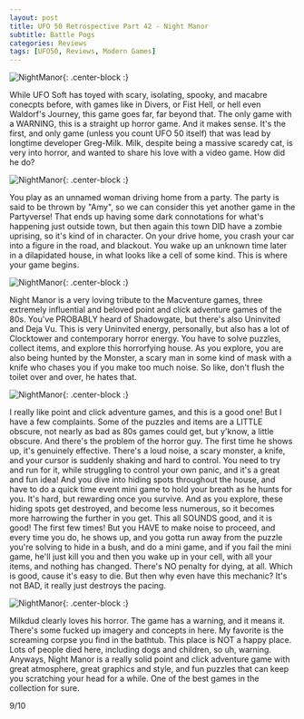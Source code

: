 ```yaml
---
layout: post
title: UFO 50 Retrospective Part 42 - Night Manor
subtitle: Battle Pogs
categories: Reviews
tags: [UFO50, Reviews, Modern Games]
---
```


![NightManor](https://imgur.com/OktYVCe.png){: .center-block :}

While UFO Soft has toyed with scary, isolating, spooky, and macabre conecpts before, with games like in Divers, or Fist Hell, or hell even Waldorf's Journey, this game goes far, far beyond that. The only game with a WARNING, this is a straight up horror game. And it makes sense. It's the first, and only game (unless you count UFO 50 itself) that was lead by longtime developer Greg-Milk. Milk, despite being a massive scaredy cat, is very into horror, and wanted to share his love with a video game. How did he do?

![NightManor](https://imgur.com/THWFrxq.png){: .center-block :}

You play as an unnamed woman driving home from a party. The party is said to be thrown by "Amy", so we can consider this yet another game in the Partyverse! That ends up having some dark connotations for what's happening just outside town, but then again this town DID have a zombie uprising, so it's kind of in character. On your drive home, you crash your car into a figure in the road, and blackout. You wake up an unknown time later in a dilapidated house, in what looks like a cell of some kind. This is where your game begins.

![NightManor](https://imgur.com/N2JbIRe.png){: .center-block :}

Night Manor is a very loving tribute to the Macventure games, three extremely influential and beloved point and click adventure games of the 80s. You've PROBABLY heard of Shadowgate, but there's also Uninvited and Deja Vu. This is very Uninvited energy, personally, but also has a lot of Clocktower and contemporary horror energy. You have to solve puzzles, collect items, and explore this horrorfying house. As you explore, you are also being hunted by the Monster, a scary man in some kind of mask with a knife who chases you if you make too much noise. So like, don't flush the toilet over and over, he hates that.

![NightManor](https://imgur.com/Q3Wp42t.png){: .center-block :}

I really like point and click adventure games, and this is a good one! But I have a few complaints. Some of the puzzles and items are a LITTLE obscure, not nearly as bad as 80s games could get, but y'know, a little obscure. And there's the problem of the horror guy. The first time he shows up, it's genuinely effective. There's a loud noise, a scary monster, a knife, and your cursor is suddenly shaking and hard to control. You need to try and run for it, while struggling to control your own panic, and it's a great and fun idea! And you dive into hiding spots throughout the house, and have to do a quick time event mini game to hold your breath as he hunts for you. It's hard, but rewarding once you survive. And as you explore, these hiding spots get destroyed, and become less numerous, so it becomes more harrowing the further in you get. This all SOUNDS good, and it is good! The first few times! But you HAVE to make noise to proceed, and every time you do, he shows up, and you gotta run away from the puzzle you're solving to hide in a bush, and do a mini game, and if you fail the mini game, he'll just kill you and then you wake up in your cell, with all your items, and nothing has changed. There's NO penalty for dying, at all. Which is good, cause it's easy to die. But then why even have this mechanic? It's not BAD, it really just destroys the pacing.

![NightManor](https://imgur.com/opSV666.png){: .center-block :}

Milkdud clearly loves his horror. The game has a warning, and it means it. There's some fucked up imagery and concepts in here. My favorite is the screaming corpse you find in the bathtub. This place is NOT a happy place. Lots of people died here, including dogs and children, so uh, warning. Anyways, Night Manor is a really solid point and click adventure game with great atmosphere, great graphics and style, and fun puzzles that can keep you scratching your head for a while. One of the best games in the collection for sure.

9/10